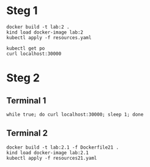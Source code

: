 
# Steg 1
```
docker build -t lab:2 .
kind load docker-image lab:2
kubectl apply -f resources.yaml
```

```
kubectl get po
curl localhost:30000
```

# Steg 2

## Terminal 1
```
while true; do curl localhost:30000; sleep 1; done
```

## Terminal 2
```
docker build -t lab:2.1 -f Dockerfile21 .
kind load docker-image lab:2.1
kubectl apply -f resources21.yaml
```

